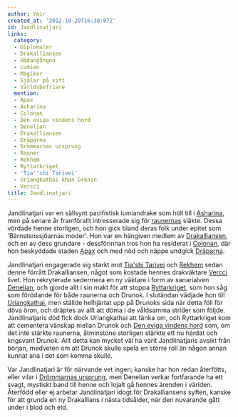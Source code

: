 ```yaml
---
author: Ymir
created_at: '2012-10-20T16:30:07Z'
id: Jandlinatjari
links:
  category:
  - Diplomater
  - Drakalliansen
  - Hädangångna
  - Lumian
  - Magiker
  - Själar på vift
  - Världsbefriare
  mention:
  - Apax
  - Asharina
  - Colonan
  - Den eviga vindens hord
  - Denelian
  - Drakalliansen
  - Dräparna
  - Drömmarnas ursprung
  - Rauner
  - Rekhem
  - Ryttarkriget
  - 'Tia''shi Tarivei'
  - Uriangkathai khan Orkhon
  - Vercci
title: Jandlinatjari
---
```


Jandlinatjari var en sällsynt pacifistisk lumiandrake som höll till i [Asharina], men på senare år
framförallt intresserade sig för [raunernas] släkte. Dessa vördade henne storligen, och hon gick
bland deras folk under epitet som 'Bärnstenssjöarnas moder'. Hon var en hängiven medlem av
[Drakalliansen], och en av dess grundare - dessförinnan tros hon ha residerat i [Colonan], där hon
beskyddade staden [Apax] och med nöd och näppe undgick [Dräparna].

Jandlinatjari engagerade sig starkt mot [Tia'shi Tarivei] och [Rekhem] sedan denne förrått
Drakalliansen, något som kostade hennes drakväktare [Vercci] livet. Hon rekryterade sedermera en ny
väktare i form av sanarialven [Denelian], och gjorde allt i sin makt för att stoppa [Ryttarkriget],
som hon såg som förödande för både raunerna och Drunok. I slutändan vädjade hon till [Uriangkathai],
men ställde helhjärtat upp på Drunoks sida när detta föll för döva öron, och dräptes av allt att
döma i de våldsamma strider som följde. Jandlinatjaris död fick dock Uriangkathai att tänka om, och
Ryttarkriget kom att cementera vänskap mellan Drunok och [Den eviga vindens hord] som, om det inte
stärkte raunerna, åtminstone storligen stärkte ett nu härdat och krigsvant Drunok. Allt detta kan
mycket väl ha varit Jandlinatjaris avsikt från början, medveten om att Drunok skulle spela en större
roll än någon annan kunnat ana i det som komma skulle.

Var Jandlinatjari är för närvande vet ingen; kanske har hon redan återfötts, eller vilar i
[Drömmarnas ursprung], men Denelian verkar fortfarande ha ett svagt, mystiskt band till henne och
lojalt gå hennes ärenden i världen. Återfödd eller ej arbetar Jandlinatjari idogt för Drakalliansens
syften, kanske för att grunda en ny Drakallians i nästa tidsålder, när den nuvarande gått under i
blod och eld.

  [Asharina]: Asharina
  [raunernas]: Rauner
  [Drakalliansen]: Drakalliansen
  [Colonan]: Colonan
  [Apax]: Apax
  [Dräparna]: Dräparna
  [Tia'shi Tarivei]: Tiashi_Tarivei
  [Rekhem]: Rekhem
  [Vercci]: Vercci
  [Denelian]: Denelian
  [Ryttarkriget]: Ryttarkriget
  [Uriangkathai]: Uriangkathai_khan_Orkhon
  [Den eviga vindens hord]: Den_eviga_vindens_hord
  [Drömmarnas ursprung]: Drömmarnas_ursprung